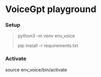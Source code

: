 # VoiceGpt playground
### Setup
> python3 -m venv env_voice
>
> pip install -r requirements.txt

### Activate
source env_voice/bin/activate
